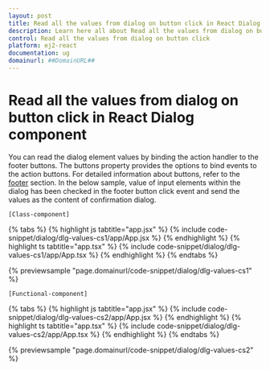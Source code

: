 ```yaml
---
layout: post
title: Read all the values from dialog on button click in React Dialog component | Syncfusion
description: Learn here all about Read all the values from dialog on button click in Syncfusion React Dialog component of Syncfusion Essential JS 2 and more.
control: Read all the values from dialog on button click 
platform: ej2-react
documentation: ug
domainurl: ##DomainURL##
---
```


# Read all the values from dialog on button click in React Dialog component

You can read the dialog element values by binding the action handler to the footer buttons. The buttons property provides the options to bind events to the action buttons. For detailed information about buttons, refer to the [footer](../template/#footer) section.
In the below sample, value of input elements within the dialog has been checked in the footer button click event and send the values as the content of confirmation dialog.

`[Class-component]`

{% tabs %}
{% highlight js tabtitle="app.jsx" %}
{% include code-snippet/dialog/dlg-values-cs1/app/App.jsx %}
{% endhighlight %}
{% highlight ts tabtitle="app.tsx" %}
{% include code-snippet/dialog/dlg-values-cs1/app/App.tsx %}
{% endhighlight %}
{% endtabs %}

 {% previewsample "page.domainurl/code-snippet/dialog/dlg-values-cs1" %}

`[Functional-component]`

{% tabs %}
{% highlight js tabtitle="app.jsx" %}
{% include code-snippet/dialog/dlg-values-cs2/app/App.jsx %}
{% endhighlight %}
{% highlight ts tabtitle="app.tsx" %}
{% include code-snippet/dialog/dlg-values-cs2/app/App.tsx %}
{% endhighlight %}
{% endtabs %}

 {% previewsample "page.domainurl/code-snippet/dialog/dlg-values-cs2" %}